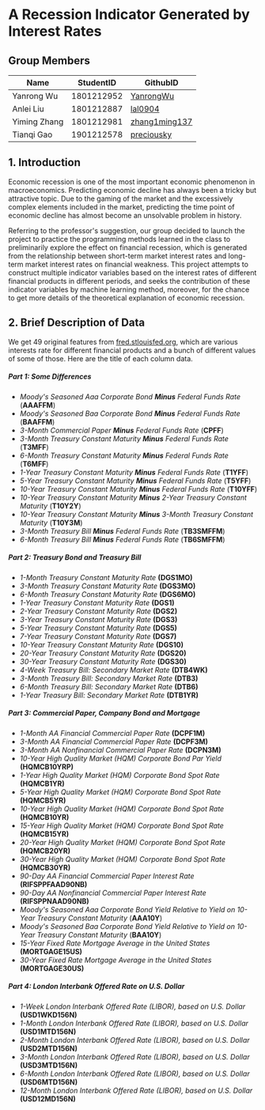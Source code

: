 # A Recession Indicator Generated by Interest Rates

## Group Members

| Name         | StudentID  | GithubID                                          |
| ------------ | ---------- | ------------------------------------------------- |
| Yanrong Wu   | 1801212952 | [YanrongWu](https://github.com/YanrongWu)         |
| Anlei Liu    | 1801212887 | [lal0904](https://github.com/lal0904)             |
| Yiming Zhang | 1801212981 | [zhang1ming137](https://github.com/zhang1ming137) |
| Tianqi Gao   | 1901212578 | [preciousky](https://github.com/preciousky)       |

## 1. Introduction

Economic recession is one of the most important economic phenomenon in macroeconomics. Predicting economic decline has always been a tricky but attractive topic. Due to the gaming of the market and the excessively complex elements included in the market, predicting the time point of economic decline has almost become an unsolvable problem in history. 

Referring to the professor's suggestion, our group decided to launch the project to practice the programming methods learned in the class to preliminarily explore the effect on financial recession, which is generated from the relationship between short-term market interest rates and long-term market interest rates on financial weakness. This project attempts to construct multiple indicator variables based on the interest rates of different financial products in different periods, and seeks the contribution of these indicator variables by machine learning method, moreover, for the chance to get more details of the theoretical explanation of economic recession.

## 2. Brief Description of Data

We get 49 original features from [fred.stlouisfed.org](fred.stlouisfed.org), which are various interests rate for different financial  products and a bunch of different values of some of those. Here are the title of each column data.

##### ***Part 1: Some Difference***s

- *Moody's Seasoned Aaa Corporate Bond **Minus** Federal Funds Rate* (**AAAFFM**)
- *Moody's Seasoned Baa Corporate Bond **Minus** Federal Funds Rate* (**BAAFFM**)
- *3-Month Commercial Paper **Minus** Federal Funds Rate* (**CPFF**)
- *3-Month Treasury Constant Maturity **Minus** Federal Funds Rate* (**T3MFF**)
- *6-Month Treasury Constant Maturity **Minus** Federal Funds Rate* (**T6MFF**)
- *1-Year Treasury Constant Maturity **Minus** Federal Funds Rate* (**T1YFF**)
- *5-Year Treasury Constant Maturity **Minus** Federal Funds Rate* (**T5YFF**)
- *10-Year Treasury Constant Maturity **Minus** Federal Funds Rate* (**T10YFF**)
- *10-Year Treasury Constant Maturity **Minus** 2-Year Treasury Constant Maturity* (**T10Y2Y**)
- *10-Year Treasury Constant Maturity **Minus** 3-Month Treasury Constant Maturity* (**T10Y3M**)
- *3-Month Treasury Bill **Minus** Federal Funds Rate* (**TB3SMFFM**)
- *6-Month Treasury Bill **Minus** Federal Funds Rate* (**TB6SMFFM**)

##### ***Part 2: Treasury Bond and Treasury Bill***

- *1-Month Treasury Constant Maturity Rate* **(DGS1MO)**
- *3-Month Treasury Constant Maturity Rate* **(DGS3MO)**
- *6-Month Treasury Constant Maturity Rate* **(DGS6MO)**
- *1-Year Treasury Constant Maturity Rate* **(DGS1)**
- *2-Year Treasury Constant Maturity Rate* **(DGS2)**
- *3-Year Treasury Constant Maturity Rate* **(DGS3)**
- *5-Year Treasury Constant Maturity Rate* **(DGS5)**
- *7-Year Treasury Constant Maturity Rate* **(DGS7)**
- *10-Year Treasury Constant Maturity Rate* **(DGS10)**
- *20-Year Treasury Constant Maturity Rate* **(DGS20)**
- *30-Year Treasury Constant Maturity Rate* **(DGS30)**
- *4-Week Treasury Bill: Secondary Market Rate* **(DTB4WK)**
- *3-Month Treasury Bill: Secondary Market Rate* **(DTB3)**
- *6-Month Treasury Bill: Secondary Market Rate* **(DTB6)**
- *1-Year Treasury Bill: Secondary Market Rate* **(DTB1YR)**

##### ***Part 3: Commercial Paper, Company Bond and Mortgage*** 

- *1-Month AA Financial Commercial Paper Rate* **(DCPF1M)**
- *3-Month AA Financial Commercial Paper Rate* **(DCPF3M)**
- *3-Month AA Nonfinancial Commercial Paper Rate* **(DCPN3M)**
- *10-Year High Quality Market (HQM) Corporate Bond Par Yield* **(HQMCB10YRP)**
- *1-Year High Quality Market (HQM) Corporate Bond Spot Rate* **(HQMCB1YR)**
- *5-Year High Quality Market (HQM) Corporate Bond Spot Rate* **(HQMCB5YR)**
- *10-Year High Quality Market (HQM) Corporate Bond Spot Rate* **(HQMCB10YR)**
- *15-Year High Quality Market (HQM) Corporate Bond Spot Rate* **(HQMCB15YR)**
- *20-Year High Quality Market (HQM) Corporate Bond Spot Rate* **(HQMCB20YR)**
- *30-Year High Quality Market (HQM) Corporate Bond Spot Rate* **(HQMCB30YR)**
- *90-Day AA Financial Commercial Paper Interest Rate* **(RIFSPPFAAD90NB)**
- *90-Day AA Nonfinancial Commercial Paper Interest Rate* **(RIFSPPNAAD90NB)**
- *Moody's Seasoned Aaa Corporate Bond Yield Relative to Yield on 10-Year Treasury Constant Maturity* (**AAA10Y**)
- *Moody's Seasoned Baa Corporate Bond Yield Relative to Yield on 10-Year Treasury Constant Maturity* (**BAA10Y**)
- *15-Year Fixed Rate Mortgage Average in the United States* **(MORTGAGE15US)**
- *30-Year Fixed Rate Mortgage Average in the United States* **(MORTGAGE30US)**

##### Part 4: London Interbank Offered Rate on U.S. Dollar

- *1-Week London Interbank Offered Rate (LIBOR), based on U.S. Dollar* **(USD1WKD156N)**
- *1-Month London Interbank Offered Rate (LIBOR), based on U.S. Dollar* **(USD1MTD156N)**
- *2-Month London Interbank Offered Rate (LIBOR), based on U.S. Dollar* **(USD2MTD156N)**
- *3-Month London Interbank Offered Rate (LIBOR), based on U.S. Dollar* **(USD3MTD156N)**
- *6-Month London Interbank Offered Rate (LIBOR), based on U.S. Dollar* **(USD6MTD156N)**
- *12-Month London Interbank Offered Rate (LIBOR), based on U.S. Dollar* **(USD12MD156N)**





